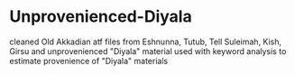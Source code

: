 # Unprovenienced-Diyala
cleaned Old Akkadian atf files from Eshnunna, Tutub, Tell Suleimah, Kish, Girsu and unprovenienced "Diyala" material
used with keyword analysis to estimate provenience of "Diyala" materials
